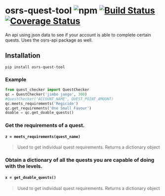 # osrs-quest-tool ![npm](https://img.shields.io/npm/v/osrs-quest-api.svg)  [![Build Status](https://travis-ci.org/cerniglj1/osrs-quest-api.svg?branch=master)](https://travis-ci.org/cerniglj1/osrs-quest-api)  [![Coverage Status](https://coveralls.io/repos/github/cerniglj1/osrs-quest-api/badge.svg?branch=master)](https://coveralls.io/github/cerniglj1/osrs-quest-api?branch=master)

An api using json data to see if your account is able to complete certain quests. Uses the osrs-api package as well.

## Installation 
```
pip install osrs-quest-tool
```

### Example
```python
from quest_checker import QuestChecker
qc = QuestChecker('jimbo jango', 300)
#QuestChecker('ACCOUNT_NAME', QUEST_POINT_AMOUNT)
qc.meets_requirements('Regicide')
qc.get_requirements('One Small Favour')
doable = qc.get_doable_quests()
```

### Get the requirements of a quest.
#### `z = meets_requirements(quest_name)`
> Used to get individual quest requirements. Returns a dictionary object

### Obtain a dictionary of all the quests you are capable of doing with the levels.
#### `x = get_doable_quests()`
> Used to get individual quest requirements. Returns a dictionary object





